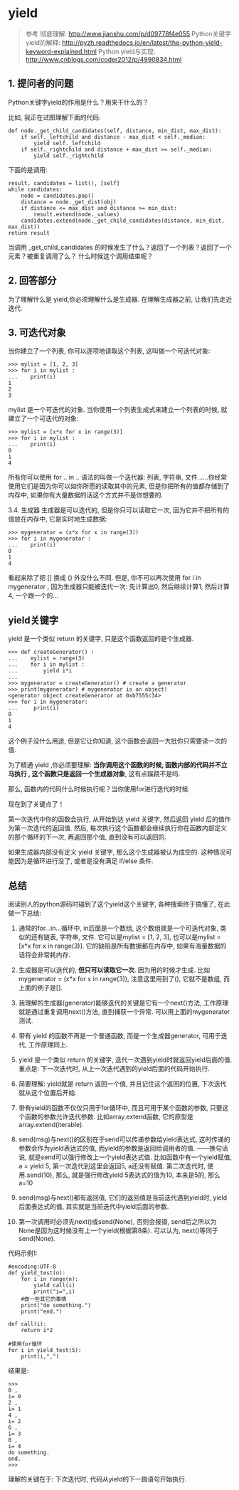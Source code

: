 # yield

> 参考
彻底理解: http://www.jianshu.com/p/d09778f4e055
Python关键字yield的解释: http://pyzh.readthedocs.io/en/latest/the-python-yield-keyword-explained.html
Python yield与实现: http://www.cnblogs.com/coder2012/p/4990834.html

## 1. 提问者的问题

Python关键字yield的作用是什么？用来干什么的？

比如, 我正在试图理解下面的代码:

```
def node._get_child_candidates(self, distance, min_dist, max_dist):
    if self._leftchild and distance - max_dist < self._median:
        yield self._leftchild
    if self._rightchild and distance + max_dist >= self._median:
        yield self._rightchild
```

下面的是调用:

```
result, candidates = list(), [self]
while candidates:
    node = candidates.pop()
    distance = node._get_dist(obj)
    if distance <= max_dist and distance >= min_dist:
        result.extend(node._values)
    candidates.extend(node._get_child_candidates(distance, min_dist, max_dist))
return result
```

当调用 _get_child_candidates 的时候发生了什么？返回了一个列表？返回了一个元素？被重复调用了么？ 什么时候这个调用结束呢？

## 2. 回答部分

为了理解什么是 yield,你必须理解什么是生成器. 在理解生成器之前, 让我们先走近迭代. 

## 3. 可迭代对象
当你建立了一个列表, 你可以逐项地读取这个列表, 这叫做一个可迭代对象:

```
>>> mylist = [1, 2, 3]
>>> for i in mylist :
...    print(i)
1
2
3
```

mylist 是一个可迭代的对象. 当你使用一个列表生成式来建立一个列表的时候, 就建立了一个可迭代的对象:

```
>>> mylist = [x*x for x in range(3)]
>>> for i in mylist :
...    print(i)
0
1
4
```

所有你可以使用 for .. in .. 语法的叫做一个迭代器: 列表, 字符串, 文件……你经常使用它们是因为你可以如你所愿的读取其中的元素, 但是你把所有的值都存储到了内存中, 如果你有大量数据的话这个方式并不是你想要的. 

3.4. 生成器
生成器是可以迭代的, 但是你只可以读取它一次, 因为它并不把所有的值放在内存中, 它是实时地生成数据:

```
>>> mygenerator = (x*x for x in range(3))
>>> for i in mygenerator :
...    print(i)
0
1
4
```

看起来除了把 [] 换成 () 外没什么不同. 但是, 你不可以再次使用 for i in mygenerator , 因为生成器只能被迭代一次: 先计算出0, 然后继续计算1, 然后计算4, 一个跟一个的…

## yield关键字

yield 是一个类似 return 的关键字, 只是这个函数返回的是个生成器. 

```
>>> def createGenerator() :
...    mylist = range(3)
...    for i in mylist :
...        yield i*i
...
>>> mygenerator = createGenerator() # create a generator
>>> print(mygenerator) # mygenerator is an object!
<generator object createGenerator at 0xb7555c34>
>>> for i in mygenerator:
...     print(i)
0
1
4
```

这个例子没什么用途, 但是它让你知道, 这个函数会返回一大批你只需要读一次的值.

为了精通 yield ,你必须要理解: **当你调用这个函数的时候, 函数内部的代码并不立马执行 , 这个函数只是返回一个生成器对象**, 这有点蹊跷不是吗. 

那么, 函数内的代码什么时候执行呢？当你使用for进行迭代的时候.

现在到了关键点了！

第一次迭代中你的函数会执行, 从开始到达 yield 关键字, 然后返回 yield 后的值作为第一次迭代的返回值. 然后, 每次执行这个函数都会继续执行你在函数内部定义的那个循环的下一次, 再返回那个值, 直到没有可以返回的. 

如果生成器内部没有定义 yield 关键字, 那么这个生成器被认为成空的. 这种情况可能因为是循环进行没了, 或者是没有满足 if/else 条件. 


## 总结

阅读别人的python源码时碰到了这个yield这个关键字, 各种搜索终于搞懂了, 在此做一下总结: 

1. 通常的for...in...循环中, in后面是一个数组, 这个数组就是一个可迭代对象, 类似的还有链表, 字符串, 文件. 它可以是mylist = [1, 2, 3], 也可以是mylist = [x*x for x in range(3)]. 
它的缺陷是所有数据都在内存中, 如果有海量数据的话将会非常耗内存. 

2. 生成器是可以迭代的, **但只可以读取它一次**. 因为用的时候才生成. 比如 mygenerator = (x*x for x in range(3)), 注意这里用到了(), 它就不是数组, 而上面的例子是[]. 

3. 我理解的生成器(generator)能够迭代的关键是它有一个next()方法, 工作原理就是通过重复调用next()方法, 直到捕获一个异常. 可以用上面的mygenerator测试. 

4. 带有 yield 的函数不再是一个普通函数, 而是一个生成器generator, 可用于迭代, 工作原理同上. 

5. yield 是一个类似 return 的关键字, 迭代一次遇到yield时就返回yield后面的值. 重点是: 下一次迭代时, 从上一次迭代遇到的yield后面的代码开始执行. 

6. 简要理解: yield就是 return 返回一个值, 并且记住这个返回的位置, 下次迭代就从这个位置后开始. 

7. 带有yield的函数不仅仅只用于for循环中, 而且可用于某个函数的参数, 只要这个函数的参数允许迭代参数. 比如array.extend函数, 它的原型是array.extend(iterable). 

8. send(msg)与next()的区别在于send可以传递参数给yield表达式, 这时传递的参数会作为yield表达式的值, 而yield的参数是返回给调用者的值. ——换句话说, 就是send可以强行修改上一个yield表达式值. 比如函数中有一个yield赋值, a = yield 5, 第一次迭代到这里会返回5, a还没有赋值. 第二次迭代时, 使用.send(10), 那么, 就是强行修改yield 5表达式的值为10, 本来是5的, 那么a=10

9. send(msg)与next()都有返回值, 它们的返回值是当前迭代遇到yield时, yield后面表达式的值, 其实就是当前迭代中yield后面的参数. 

10. 第一次调用时必须先next()或send(None), 否则会报错, send后之所以为None是因为这时候没有上一个yield(根据第8条). 可以认为, next()等同于send(None). 

代码示例1: 

```
#encoding:UTF-8  
def yield_test(n):  
    for i in range(n):  
        yield call(i)  
        print("i=",i)  
    #做一些其它的事情      
    print("do something.")      
    print("end.")  

def call(i):  
    return i*2  

#使用for循环  
for i in yield_test(5):  
    print(i,",")
```

结果是: 

```
>>>   
0 ,  
i= 0  
2 ,  
i= 1  
4 ,  
i= 2  
6 ,  
i= 3  
8 ,  
i= 4  
do something.  
end.  
>>>
```

理解的关键在于: 下次迭代时, 代码从yield的下一跳语句开始执行. 



















